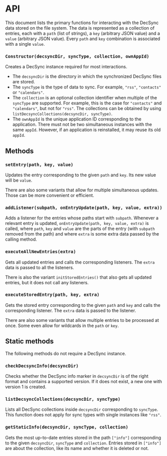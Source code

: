 API
===

This document lists the primary functions for interacting with the DecSync data stored on the file system.
The data is represented as a collection of entries, each with a `path` (list of strings), a `key` (arbitrary JSON value) and a `value` (arbitrary JSON value).
Every `path` and `key` combination is associated with a single `value`.

### `Constructor(decsyncDir, syncType, collection, ownAppId)`

Creates a DecSync instance required for most interactions.

- The `decsyncDir` is the directory in which the synchronized DecSync files are stored.
- The `syncType` is the type of data to sync. For example, `"rss"`, `"contacts"` or `"calendars"`.
- The `collection` is an optional collection identifier when multiple of the `syncType` are supported.
  For example, this is the case for `"contacts"` and `"calendars"`, but not for `"rss"`.
  The collections can be obtained by using `listDecsyncCollections(decsyncDir, syncType)`.
- The `ownAppId` is the unique application ID corresponding to the application.
  There must not be two simultaneous instances with the same `appId`.
  However, if an application is reinstalled, it may reuse its old `appId`.

Methods
-------

### `setEntry(path, key, value)`

Updates the entry corresponding to the given `path` and `key`.
Its new value will be `value`.

There are also some variants that allow for multiple simultaneous updates.
Those can be more convenient or efficient.

### `addListener(subpath, onEntryUpdate(path, key, value, extra))`

Adds a listener for the entries whose paths start with `subpath`.
Whenever a relevant entry is updated, `onEntryUpdate(path, key, value, extra)` is called, where `path`, `key` and `value` are the parts of the entry (with `subpath` removed from the path) and where `extra` is some extra data passed by the calling method.

### `executeAllNewEntries(extra)`

Gets all updated entries and calls the corresponding listeners.
The `extra` data is passed to all the listeners.

There is also the variant `initStoredEntries()` that also gets all updated entries, but it does not call any listeners.

### `executeStoredEntry(path, key, extra)`

Gets the stored entry corresponding to the given `path` and `key` and calls the corresponding listener.
The `extra` data is passed to the listener.

There are also some variants that allow multiple entries to be processed at once.
Some even allow for wildcards in the `path` or `key`.

Static methods
--------------

The following methods do not require a DecSync instance.

### `checkDecsyncInfo(decsyncDir)`

Checks whether the DecSync info marker in `decsyncDir` is of the right format and contains a supported version.
If it does not exist, a new one with version 1 is created.

### `listDecsyncCollections(decsyncDir, syncType)`

Lists all DecSync collections inside `decsyncDir` corresponding to `syncType`.
This function does not apply for sync types with single instances like `"rss"`.

### `getStaticInfo(decsyncDir, syncType, collection)`

Gets the most up-to-date entries stored in the path `["info"]` corresponding to the given `decsyncDir`, `syncType` and `collection`.
Entries stored in `["info"]` are about the collection, like its name and whether it is deleted or not.
